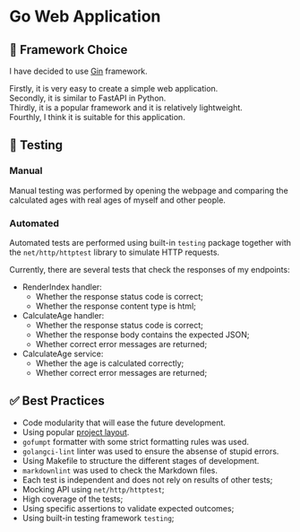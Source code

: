# Go Web Application

## 🧩 Framework Choice

I have decided to use [Gin](https://github.com/gin-gonic/gin) framework.

Firstly, it is very easy to create a simple web application.  
Secondly, it is similar to FastAPI in Python.  
Thirdly, it is a popular framework and it is relatively lightweight.  
Fourthly, I think it is suitable for this application.

## 🧪 Testing

### Manual

Manual testing was performed by opening the webpage and comparing the calculated ages with real ages of myself and other people.

### Automated

Automated tests are performed using built-in `testing` package together with the `net/http/httptest` library to simulate HTTP requests.

Currently, there are several tests that check the responses of my endpoints:

- RenderIndex handler:
  - Whether the response status code is correct;
  - Whether the response content type is html;
- CalculateAge handler:
  - Whether the response status code is correct;
  - Whether the response body contains the expected JSON;
  - Whether correct error messages are returned;
- CalculateAge service:
  - Whether the age is calculated correctly;
  - Whether correct error messages are returned;

## ✅ Best Practices

- Code modularity that will ease the future development.
- Using popular [project layout](https://github.com/golang-standards/project-layout).
- `gofumpt` formatter with some strict formatting rules was used.
- `golangci-lint` linter was used to ensure the absense of stupid errors.
- Using Makefile to structure the different stages of development.
- `markdownlint` was used to check the Markdown files.
- Each test is independent and does not rely on results of other tests;
- Mocking API using `net/http/httptest`;
- High coverage of the tests;
- Using specific assertions to validate expected outcomes;
- Using built-in testing framework `testing`;

